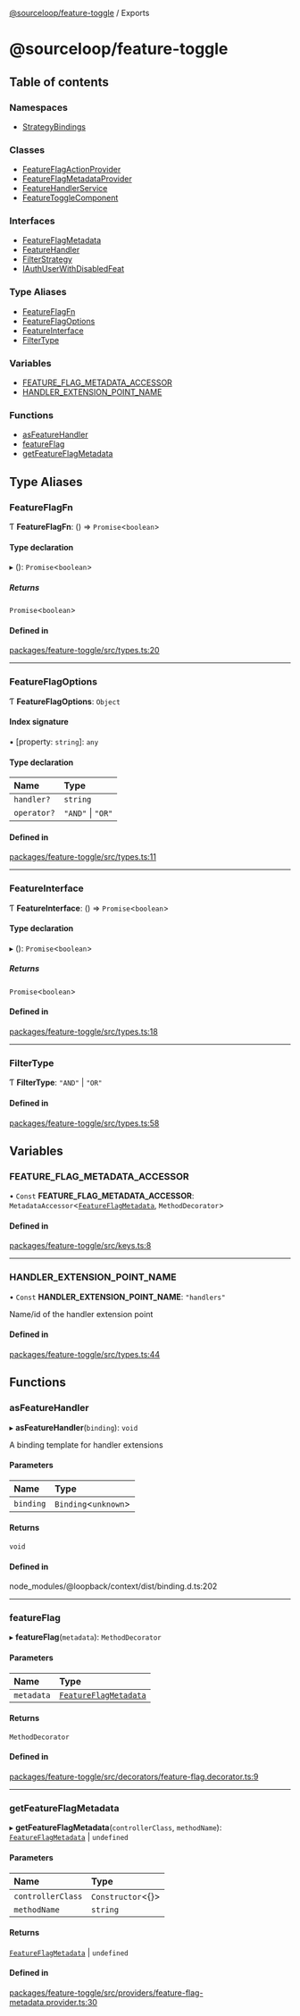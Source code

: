 [@sourceloop/feature-toggle](README.md) / Exports

# @sourceloop/feature-toggle

## Table of contents

### Namespaces

- [StrategyBindings](modules/StrategyBindings.md)

### Classes

- [FeatureFlagActionProvider](classes/FeatureFlagActionProvider.md)
- [FeatureFlagMetadataProvider](classes/FeatureFlagMetadataProvider.md)
- [FeatureHandlerService](classes/FeatureHandlerService.md)
- [FeatureToggleComponent](classes/FeatureToggleComponent.md)

### Interfaces

- [FeatureFlagMetadata](interfaces/FeatureFlagMetadata.md)
- [FeatureHandler](interfaces/FeatureHandler.md)
- [FilterStrategy](interfaces/FilterStrategy.md)
- [IAuthUserWithDisabledFeat](interfaces/IAuthUserWithDisabledFeat.md)

### Type Aliases

- [FeatureFlagFn](modules.md#featureflagfn)
- [FeatureFlagOptions](modules.md#featureflagoptions)
- [FeatureInterface](modules.md#featureinterface)
- [FilterType](modules.md#filtertype)

### Variables

- [FEATURE\_FLAG\_METADATA\_ACCESSOR](modules.md#feature_flag_metadata_accessor)
- [HANDLER\_EXTENSION\_POINT\_NAME](modules.md#handler_extension_point_name)

### Functions

- [asFeatureHandler](modules.md#asfeaturehandler)
- [featureFlag](modules.md#featureflag)
- [getFeatureFlagMetadata](modules.md#getfeatureflagmetadata)

## Type Aliases

### FeatureFlagFn

Ƭ **FeatureFlagFn**: () => `Promise`<`boolean`\>

#### Type declaration

▸ (): `Promise`<`boolean`\>

##### Returns

`Promise`<`boolean`\>

#### Defined in

[packages/feature-toggle/src/types.ts:20](https://github.com/sourcefuse/loopback4-microservice-catalog/blob/93a7f917/packages/feature-toggle/src/types.ts#L20)

___

### FeatureFlagOptions

Ƭ **FeatureFlagOptions**: `Object`

#### Index signature

▪ [property: `string`]: `any`

#### Type declaration

| Name | Type |
| :------ | :------ |
| `handler?` | `string` |
| `operator?` | ``"AND"`` \| ``"OR"`` |

#### Defined in

[packages/feature-toggle/src/types.ts:11](https://github.com/sourcefuse/loopback4-microservice-catalog/blob/93a7f917/packages/feature-toggle/src/types.ts#L11)

___

### FeatureInterface

Ƭ **FeatureInterface**: () => `Promise`<`boolean`\>

#### Type declaration

▸ (): `Promise`<`boolean`\>

##### Returns

`Promise`<`boolean`\>

#### Defined in

[packages/feature-toggle/src/types.ts:18](https://github.com/sourcefuse/loopback4-microservice-catalog/blob/93a7f917/packages/feature-toggle/src/types.ts#L18)

___

### FilterType

Ƭ **FilterType**: ``"AND"`` \| ``"OR"``

#### Defined in

[packages/feature-toggle/src/types.ts:58](https://github.com/sourcefuse/loopback4-microservice-catalog/blob/93a7f917/packages/feature-toggle/src/types.ts#L58)

## Variables

### FEATURE\_FLAG\_METADATA\_ACCESSOR

• `Const` **FEATURE\_FLAG\_METADATA\_ACCESSOR**: `MetadataAccessor`<[`FeatureFlagMetadata`](interfaces/FeatureFlagMetadata.md), `MethodDecorator`\>

#### Defined in

[packages/feature-toggle/src/keys.ts:8](https://github.com/sourcefuse/loopback4-microservice-catalog/blob/93a7f917/packages/feature-toggle/src/keys.ts#L8)

___

### HANDLER\_EXTENSION\_POINT\_NAME

• `Const` **HANDLER\_EXTENSION\_POINT\_NAME**: ``"handlers"``

Name/id of the handler extension point

#### Defined in

[packages/feature-toggle/src/types.ts:44](https://github.com/sourcefuse/loopback4-microservice-catalog/blob/93a7f917/packages/feature-toggle/src/types.ts#L44)

## Functions

### asFeatureHandler

▸ **asFeatureHandler**(`binding`): `void`

A binding template for handler extensions

#### Parameters

| Name | Type |
| :------ | :------ |
| `binding` | `Binding`<`unknown`\> |

#### Returns

`void`

#### Defined in

node_modules/@loopback/context/dist/binding.d.ts:202

___

### featureFlag

▸ **featureFlag**(`metadata`): `MethodDecorator`

#### Parameters

| Name | Type |
| :------ | :------ |
| `metadata` | [`FeatureFlagMetadata`](interfaces/FeatureFlagMetadata.md) |

#### Returns

`MethodDecorator`

#### Defined in

[packages/feature-toggle/src/decorators/feature-flag.decorator.ts:9](https://github.com/sourcefuse/loopback4-microservice-catalog/blob/93a7f917/packages/feature-toggle/src/decorators/feature-flag.decorator.ts#L9)

___

### getFeatureFlagMetadata

▸ **getFeatureFlagMetadata**(`controllerClass`, `methodName`): [`FeatureFlagMetadata`](interfaces/FeatureFlagMetadata.md) \| `undefined`

#### Parameters

| Name | Type |
| :------ | :------ |
| `controllerClass` | `Constructor`<{}\> |
| `methodName` | `string` |

#### Returns

[`FeatureFlagMetadata`](interfaces/FeatureFlagMetadata.md) \| `undefined`

#### Defined in

[packages/feature-toggle/src/providers/feature-flag-metadata.provider.ts:30](https://github.com/sourcefuse/loopback4-microservice-catalog/blob/93a7f917/packages/feature-toggle/src/providers/feature-flag-metadata.provider.ts#L30)

